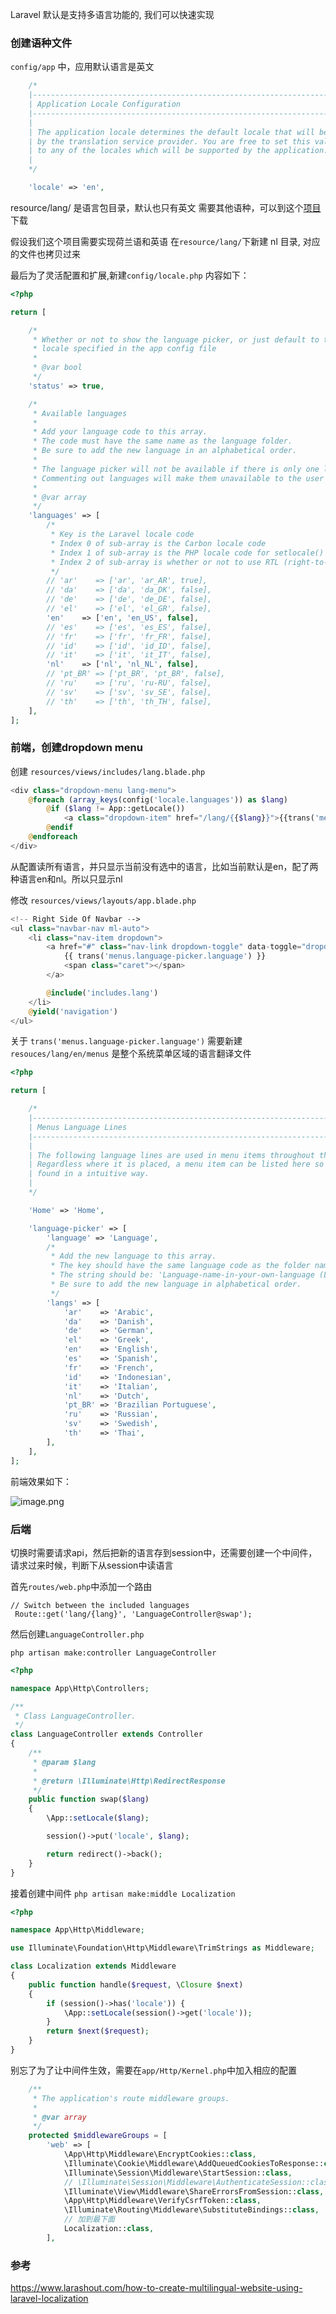 Laravel 默认是支持多语言功能的, 我们可以快速实现

### 创建语种文件
`config/app` 中，应用默认语言是英文
```php
    /*
    |--------------------------------------------------------------------------
    | Application Locale Configuration
    |--------------------------------------------------------------------------
    |
    | The application locale determines the default locale that will be used
    | by the translation service provider. You are free to set this value
    | to any of the locales which will be supported by the application.
    |
    */

    'locale' => 'en',
```

resource/lang/ 是语言包目录，默认也只有英文
需要其他语种，可以到这个[项目](https://github.com/caouecs/Laravel-lang)下载


假设我们这个项目需要实现荷兰语和英语
在`resource/lang/`下新建 nl 目录, 对应的文件也拷贝过来

最后为了灵活配置和扩展,新建`config/locale.php`
内容如下：
```php
<?php

return [

    /*
     * Whether or not to show the language picker, or just default to the default
     * locale specified in the app config file
     *
     * @var bool
     */
    'status' => true,

    /*
     * Available languages
     *
     * Add your language code to this array.
     * The code must have the same name as the language folder.
     * Be sure to add the new language in an alphabetical order.
     *
     * The language picker will not be available if there is only one language option
     * Commenting out languages will make them unavailable to the user
     *
     * @var array
     */
    'languages' => [
        /*
         * Key is the Laravel locale code
         * Index 0 of sub-array is the Carbon locale code
         * Index 1 of sub-array is the PHP locale code for setlocale()
         * Index 2 of sub-array is whether or not to use RTL (right-to-left) css for this language
         */
        // 'ar'    => ['ar', 'ar_AR', true],
        // 'da'    => ['da', 'da_DK', false],
        // 'de'    => ['de', 'de_DE', false],
        // 'el'    => ['el', 'el_GR', false],
        'en'    => ['en', 'en_US', false],
        // 'es'    => ['es', 'es_ES', false],
        // 'fr'    => ['fr', 'fr_FR', false],
        // 'id'    => ['id', 'id_ID', false],
        // 'it'    => ['it', 'it_IT', false],
        'nl'    => ['nl', 'nl_NL', false],
        // 'pt_BR' => ['pt_BR', 'pt_BR', false],
        // 'ru'    => ['ru', 'ru-RU', false],
        // 'sv'    => ['sv', 'sv_SE', false],
        // 'th'    => ['th', 'th_TH', false],
    ],
];

```

### 前端，创建dropdown menu

创建 `resources/views/includes/lang.blade.php`
```php
<div class="dropdown-menu lang-menu">
    @foreach (array_keys(config('locale.languages')) as $lang)
        @if ($lang != App::getLocale())
            <a class="dropdown-item" href="/lang/{{$lang}}">{{trans('menus.language-picker.langs.'.$lang)}}</a>
        @endif
    @endforeach
</div>

```
从配置读所有语言，并只显示当前没有选中的语言，比如当前默认是en，配了两种语言en和nl。所以只显示nl

修改 `resources/views/layouts/app.blade.php`

```php
<!-- Right Side Of Navbar -->
<ul class="navbar-nav ml-auto">
    <li class="nav-item dropdown">
        <a href="#" class="nav-link dropdown-toggle" data-toggle="dropdown" aria-expanded="false">
            {{ trans('menus.language-picker.language') }}
            <span class="caret"></span>
        </a>

        @include('includes.lang')
    </li>
    @yield('navigation')
</ul>
```

关于 `trans('menus.language-picker.language')`
需要新建 `resouces/lang/en/menus` 是整个系统菜单区域的语言翻译文件
```php
<?php

return [

    /*
    |--------------------------------------------------------------------------
    | Menus Language Lines
    |--------------------------------------------------------------------------
    |
    | The following language lines are used in menu items throughout the system.
    | Regardless where it is placed, a menu item can be listed here so it is easily
    | found in a intuitive way.
    |
    */

    'Home' => 'Home',

    'language-picker' => [
        'language' => 'Language',
        /*
         * Add the new language to this array.
         * The key should have the same language code as the folder name.
         * The string should be: 'Language-name-in-your-own-language (Language-name-in-English)'.
         * Be sure to add the new language in alphabetical order.
         */
        'langs' => [
            'ar'    => 'Arabic',
            'da'    => 'Danish',
            'de'    => 'German',
            'el'    => 'Greek',
            'en'    => 'English',
            'es'    => 'Spanish',
            'fr'    => 'French',
            'id'    => 'Indonesian',
            'it'    => 'Italian',
            'nl'    => 'Dutch',
            'pt_BR' => 'Brazilian Portuguese',
            'ru'    => 'Russian',
            'sv'    => 'Swedish',
            'th'    => 'Thai',
        ],
    ],
];

```

前端效果如下：

![image.png](https://hexo-blog.pek3b.qingstor.com/images/2019/11/20/4fd14c21dd7fdcdeb9ab38b4dd86a81c.png)

### 后端
切换时需要请求api，然后把新的语言存到session中，还需要创建一个中间件，请求过来时候，判断下从session中读语言

首先`routes/web.php`中添加一个路由

```
// Switch between the included languages
 Route::get('lang/{lang}', 'LanguageController@swap');
```
 
然后创建`LanguageController.php`

`php artisan make:controller LanguageController`

```php
<?php

namespace App\Http\Controllers;

/**
 * Class LanguageController.
 */
class LanguageController extends Controller
{
    /**
     * @param $lang
     *
     * @return \Illuminate\Http\RedirectResponse
     */
    public function swap($lang)
    {
        \App::setLocale($lang);

        session()->put('locale', $lang);

        return redirect()->back();
    }
}

```

接着创建中间件
`php artisan make:middle Localization`

```php
<?php

namespace App\Http\Middleware;

use Illuminate\Foundation\Http\Middleware\TrimStrings as Middleware;

class Localization extends Middleware
{
    public function handle($request, \Closure $next)
    {
        if (session()->has('locale')) {
            \App::setLocale(session()->get('locale'));
        }
        return $next($request);
    }
}

```
 
别忘了为了让中间件生效，需要在`app/Http/Kernel.php`中加入相应的配置
```php
    /**
     * The application's route middleware groups.
     *
     * @var array
     */
    protected $middlewareGroups = [
        'web' => [
            \App\Http\Middleware\EncryptCookies::class,
            \Illuminate\Cookie\Middleware\AddQueuedCookiesToResponse::class,
            \Illuminate\Session\Middleware\StartSession::class,
            // \Illuminate\Session\Middleware\AuthenticateSession::class,
            \Illuminate\View\Middleware\ShareErrorsFromSession::class,
            \App\Http\Middleware\VerifyCsrfToken::class,
            \Illuminate\Routing\Middleware\SubstituteBindings::class,
            // 加到最下面
            Localization::class,
        ],
```

### 参考
https://www.larashout.com/how-to-create-multilingual-website-using-laravel-localization
